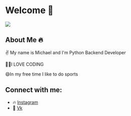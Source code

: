 # Welcome 👋

![](https://komarev.com/ghpvc/?username=BigMishuil)

## About Me 🔥
✌️ My name is Michael and I'm Python Backend Developer

👩‍💻I LOVE CODING

😄In my free time I like to do sports


## Connect with me:
+ 🔥 [Instagram](https://www.instagram.com/dumb.meytt/)
+ 💬 [Vk](https://vk.com/prettymeyt)


